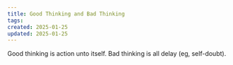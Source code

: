 ```yaml
---
title: Good Thinking and Bad Thinking
tags: 
created: 2025-01-25
updated: 2025-01-25
---
```


Good thinking is action unto itself. Bad thinking is all delay (eg, self-doubt).